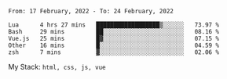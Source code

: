 <!--START_SECTION:waka-->
```text
From: 17 February, 2022 - To: 24 February, 2022

Lua      4 hrs 27 mins   ██████████████████▒░░░░░░   73.97 % 
Bash     29 mins         ██░░░░░░░░░░░░░░░░░░░░░░░   08.16 % 
Vue.js   25 mins         █▓░░░░░░░░░░░░░░░░░░░░░░░   07.15 % 
Other    16 mins         █░░░░░░░░░░░░░░░░░░░░░░░░   04.59 % 
zsh      7 mins          ▓░░░░░░░░░░░░░░░░░░░░░░░░   02.06 % 
```
<!--END_SECTION:waka-->
My Stack: `html, css, js, vue`
